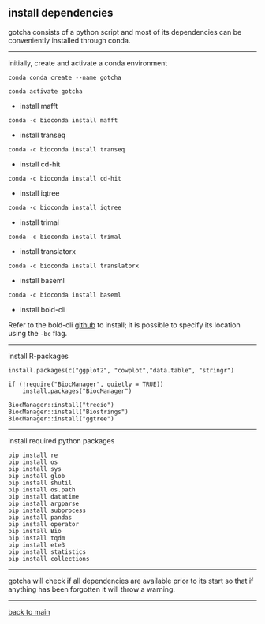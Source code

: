 ## install dependencies


gotcha consists of a python script and most of its dependencies can be conveniently installed through conda.


---


initially, create and activate a conda environment
```
conda conda create --name gotcha

conda activate gotcha
```


- install mafft
```
conda -c bioconda install mafft
```


- install transeq
```
conda -c bioconda install transeq
```


- install cd-hit
```
conda -c bioconda install cd-hit
```


- install iqtree
```
conda -c bioconda install iqtree
```


- install trimal
```
conda -c bioconda install trimal
```


- install translatorx
```
conda -c bioconda install translatorx
```


- install baseml
```
conda -c bioconda install baseml
```


- install bold-cli

Refer to the bold-cli [github](https://github.com/CNuge/BOLD-CLI) to install; it is possible to specify its location using the ```-bc``` flag.


---
install R-packages
```
install.packages(c("ggplot2", "cowplot","data.table", "stringr")

if (!require("BiocManager", quietly = TRUE))
    install.packages("BiocManager")

BiocManager::install("treeio")
BiocManager::install("Biostrings")
BiocManager::install("ggtree")
```
---
install required python packages

```
pip install re
pip install os
pip install sys
pip install glob
pip install shutil
pip install os.path
pip install datatime
pip install argparse
pip install subprocess
pip install pandas
pip install operator
pip install Bio
pip install tqdm
pip install ete3
pip install statistics
pip install collections

```
---


gotcha will check if all dependencies are available prior to its start so that if anything has been forgotten it will throw a warning.


---


[back to main](https://github.com/Kevinnota/gotcha/blob/main/0.md)
